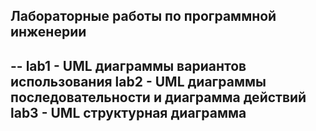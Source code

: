 ## Лабораторные работы по программной инженерии
--
**lab1** - UML диаграммы вариантов использования 
**lab2** - UML диаграммы последовательности и диаграмма действий
**lab3** - UML структурная диаграмма 
--
